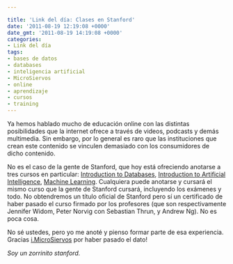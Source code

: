 ```yaml
---

title: 'Link del día: Clases en Stanford'
date: '2011-08-19 12:19:08 +0000'
date_gmt: '2011-08-19 14:19:08 +0000'
categories:
- Link del día
tags:
- bases de datos
- databases
- inteligencia artificial
- MicroSiervos
- online
- aprendizaje
- cursos
- training
---
```


Ya hemos hablado mucho de educación online con las distintas posibilidades que la internet ofrece a través de videos, podcasts y demás multimedia. Sin embargo, por lo general es raro que las instituciones que crean este contenido se vinculen demasiado con los consumidores de dicho contenido.

No es el caso de la gente de Stanford, que hoy está ofreciendo anotarse a tres cursos en particular: [Introduction to Databases](http://www.db-class.org/), [Introduction to Artificial Intelligence](http://www.ai-class.com/), [Machine Learning](http://ml-class.org/). Cualquiera puede anotarse y cursará el mismo curso que la gente de Stanford cursará, incluyendo los exámenes y todo. No obtendremos un título oficial de Stanford pero sí un certificado de haber pasado el curso firmado por los profesores (que son respectivamente Jennifer Widom, Peter Norvig con Sebastian Thrun, y Andrew Ng). No es poca cosa.

No sé ustedes, pero yo me anoté y pienso formar parte de esa experiencia. Gracias [i.MicroSiervos](http://i.microsiervos.com/ordenadores/cursos-online-stanford.html) por haber pasado el dato!

_Soy un zorrinito stanford._
